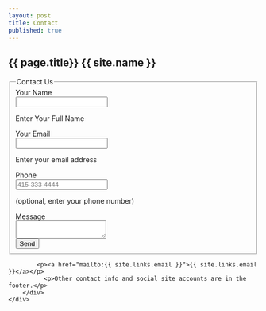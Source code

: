 ```yaml
---
layout: post
title: Contact
published: true
---
```


<!-- Contact Section -->
<section id="contact" class="container-fluid content-section text-center">
    <div class="row">
        <div class="col-lg-8 col-lg-offset-2">
            <h2>{{ page.title}} {{ site.name }}</h2>


<form class="form-horizontal" accept-charset="UTF-8" action="https://formkeep.com/f/7f25060beeec" method="POST">
<fieldset>

<!-- Form Name -->
<legend>Contact Us</legend>

<input type="hidden" name="utf8" value="✓">
<input type="hidden" name="url" placeholder="http://getittogether.us">
<!-- Text input-->
<div class="control-group">
  <label class="control-label" for="name">Your Name</label>
  <div class="controls">
    <input id="name" name="name" placeholder="" class="input-large" type="text">
    <p class="help-block">Enter Your Full Name</p>
  </div>
</div>

<!-- Text input-->
<div class="control-group">
  <label class="control-label" for="email">Your Email</label>
  <div class="controls">
    <input id="email" name="email" placeholder="" class="input-large" required="" type="email">
    <p class="help-block">Enter your email address</p>
  </div>
</div>

<!-- Text input-->
<div class="control-group">
  <label class="control-label" for="phone">Phone</label>
  <div class="controls">
    <input id="phone" name="phone" placeholder="415-333-4444" class="input-large" type="text">
    <p class="help-block">(optional, enter your phone number)</p>
  </div>
</div>

<!-- Textarea -->
<div class="control-group">
  <label class="control-label" for="textarea">Message</label>
  <div class="controls">
    <textarea id="textarea" name="textarea"></textarea>
  </div>
</div>

<!-- Button -->
<div class="control-group">
  <label class="control-label" for="singlebutton"></label>
  <div class="controls">
    <button id="singlebutton" name="singlebutton" class="btn btn-primary" type="submit">Send</button>
  </div>
</div>

</fieldset>
</form>


            <p><a href="mailto:{{ site.links.email }}">{{ site.links.email }}</a></p>
              <p>Other contact info and social site accounts are in the footer.</p>
        </div>
    </div>
</section>
